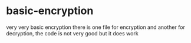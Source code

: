 # basic-encryption
very very basic encryption
there is one file for encryption and another for decryption, the code is not very good but it does work
